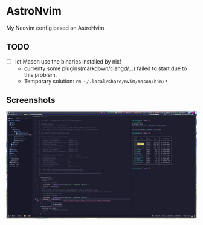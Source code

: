 # AstroNvim

My Neovim config based on AstroNvim.

## TODO

- [ ] let Mason use the binaries installed by nix!
    - currenty some plugins(markdown/clangd/...) failed to start due to this problem.
    - Temporary solution: `rm ~/.local/share/nvim/mason/bin/*`

## Screenshots

![](/_img/astronvim_2023-07-13_00-39.webp)
